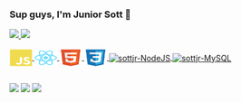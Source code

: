 ### Sup guys, I'm Junior Sott 👋

<div>
  <a href="https://github.com/sottjr">
    <img height="180em"
      src="https://github-readme-stats.vercel.app/api?username=sottjr&show_icons=true&theme=dracula&include_all_commits=true&count_private=true" />
    <img height="180em"
      src="https://github-readme-stats.vercel.app/api/top-langs/?username=sottjr&layout=compact&langs_count=7&theme=dracula" />
</div>
<div style="display: inline_block"><br>
  <img align="center" alt="sottjr-Js" height="30" width="40"
    src="https://raw.githubusercontent.com/devicons/devicon/master/icons/javascript/javascript-plain.svg">
  <img align="center" alt="sottjr-React" height="30" width="40"
    src="https://raw.githubusercontent.com/devicons/devicon/master/icons/react/react-original.svg">
  <img align="center" alt="sottjr-HTML" height="30" width="40"
    src="https://raw.githubusercontent.com/devicons/devicon/master/icons/html5/html5-original.svg">
  <img align="center" alt="sottjr-CSS" height="30" width="40"
    src="https://raw.githubusercontent.com/devicons/devicon/master/icons/css3/css3-original.svg">
    <img align="center" alt="sottjr-NodeJS" height="30" width="40"
    src="https://cdn.jsdelivr.net/gh/devicons/devicon/icons/nodejs/nodejs-original-wordmark.svg">
     <img align="center" alt="sottjr-MySQL" height="30" width="40"
    src="https://cdn.jsdelivr.net/gh/devicons/devicon/icons/mysql/mysql-original-wordmark.svg">
</div>

##
 
<div> 
  <a href="https://instagram.com/juniorsott" target="_blank"><img src="https://img.shields.io/badge/-Instagram-%23E4405F?style=for-the-badge&logo=instagram&logoColor=white" target="_blank"></a>
  <a href = "mailto:sottjr@gmail.com"><img src="https://img.shields.io/badge/-Gmail-%23333?style=for-the-badge&logo=gmail&logoColor=white" target="_blank"></a>
  <a href="https://www.linkedin.com/in/junior-sott-0882051a9/" target="_blank"><img src="https://img.shields.io/badge/-LinkedIn-%230077B5?style=for-the-badge&logo=linkedin&logoColor=white" target="_blank"></a>
  </div>
   

